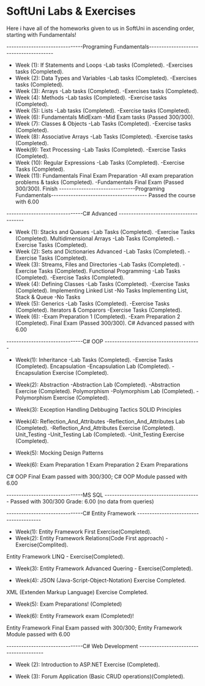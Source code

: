 # SoftUni Labs & Exercises
 Here i have all of the homeworks given to us in SoftUni in ascending order, starting with Fundamentals!
 
 -------------------------------Programing Fundamentals--------------------------------------- 
- Week (1):
If Statements and Loops
-Lab tasks (Completed).
-Exercises tasks (Completed).
- Week (2):
Data Types and Variables
-Lab tasks (Completed).
-Exercises tasks (Completed).
- Week (3):
Arrays
-Lab tasks (Completed).
-Exercises tasks (Completed).
- Week (4):
Methods
-Lab tasks (Completed).
-Exercise tasks (Completed).
- Week (5):
Lists
-Lab tasks (Completed).
-Exercise tasks (Completed).
- Week (6):
Fundamentals MidExam 
-Mid Exam tasks (Passed 300/300).
- Week (7):
Classes & Objects
-Lab Tasks (Completed).
-Exercise tasks (Completed).
- Week (8):
Associative Arrays
-Lab Tasks (Completed).
-Exercise tasks (Completed).
- Week(9):
Text Processing
-Lab Tasks (Completed).
-Exercise Tasks (Completed).
- Week (10):
Regular Expressions
-Lab Tasks (Completed).
-Exercise Tasks (Completed).
- Week (11):
Fundamentals Final Exam Preparation
-All exam preparation problems & tasks (Completed).
-Fundamentals Final Exam (Passed 300/300).
Finish
-------------------------------Programing Fundamentals--------------------------------------- 
Passed the course with 6.00

-------------------------------C# Advanced ---------------------------------------
- Week (1):
Stacks and Queues
-Lab Tasks (Completed).
-Exercise Tasks (Completed).
Multidimensional Arrays
-Lab Tasks (Completed).
-Exercise Tasks (Completed).
- Week (2):
Sets and Dictionaries Advanced
-Lab Tasks (Completed).
-Exercise Tasks (Completed).
- Week (3):
Streams, Files and Directories
-Lab Tasks (Completed).
-Exercise Tasks (Completed).
Functional Programming
-Lab Tasks (Completed).
-Exercise Tasks (Completed).
- Week (4):
Defining Classes
-Lab Tasks (Completed).
-Exercise Tasks (Completed).
Implementing Linked List
-No Tasks
Implementing List, Stack & Queue
-No Tasks
- Week (5):
Generics
-Lab Tasks (Completed).
-Exercise Tasks (Completed).
Iterators & Comparors
-Exercise Tasks (Completed).
- Week (6):
-Exam Preparation 1 (Completed).
-Exam Preparation 2 (Completed).
Final Exam (Passed 300/300).
C# Advanced passed with 6.00

-------------------------------C# OOP ---------------------------------------
- Week(1):
Inheritance
-Lab Tasks (Completed).
-Exercise Tasks (Completed).
Encapsulation
-Encapsulation Lab (Completed).
-Encapsulation Exercise (Completed).

- Week(2):
Abstraction
-Abstraction Lab (Completed).
-Abstraction Exercise (Completed).
Polymorphism
-Polymorphism Lab (Completed).
-Polymorphism Exercise (Completed).

- Week(3):
Exception Handling
Debbuging Tactics
SOLID Principles

- Week(4):
Reflection_And_Attributes
-Reflection_And_Attributes Lab (Completed).
-Reflection_And_Attributes Exercise (Completed).
Unit_Testing
-Unit_Testing Lab (Completed).
-Unit_Testing Exercise (Completed).

- Week(5):
Mocking
Design Patterns

- Week(6):
Exam Preparation 1
Exam Preparation 2
Exam Preparations

C# OOP Final Exam passed with 300/300;
C# OOP Module passed with 6.00

-------------------------------MS SQL ---------------------------------------
Passed with 300/300 Grade: 6.00
(no data from queries)

-------------------------------C# Entity Framework ---------------------------------------
- Week(1):
Entity Framework First Exercise(Completed).
- Week(2):
Entity Framework Relations(Code First approach) - Exercise(Complited).

Entity Framework LINQ - Exercise(Completed).

- Week(3):
Entity Framework Advanced Quering - Exercise(Completed).

- Week(4):
JSON (Java-Script-Object-Notation) Exercise Completed.

XML (Extenden Markup Language) Exercise Completed.

- Week(5):
Exam Preparations! (Completed)

- Week(6):
Entity Framework exam (Completed)!

Entity Framework Final Exam passed with 300/300;
Entity Framework Module passed with 6.00

-------------------------------C# Web Development ---------------------------------------

- Week (2):
Introduction to ASP.NET Exercise (Completed).

- Week (3):
Forum Application (Basic CRUD operations)(Completed).